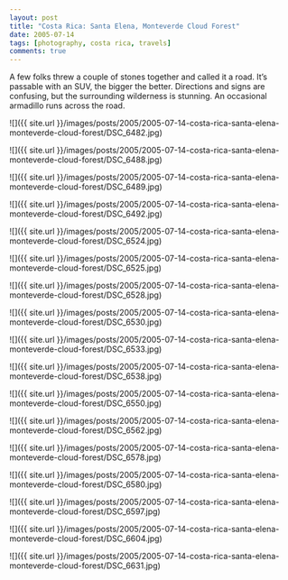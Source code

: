 ```yaml
---
layout: post
title: "Costa Rica: Santa Elena, Monteverde Cloud Forest"
date: 2005-07-14
tags: [photography, costa rica, travels]
comments: true
---
```

A few folks threw a couple of stones together and called it a road. It’s passable with an SUV, the bigger the better. Directions and signs are confusing, but the surrounding wilderness is stunning. An occasional armadillo runs across the road.

![]({{ site.url }}/images/posts/2005/2005-07-14-costa-rica-santa-elena-monteverde-cloud-forest/DSC_6482.jpg)

![]({{ site.url }}/images/posts/2005/2005-07-14-costa-rica-santa-elena-monteverde-cloud-forest/DSC_6488.jpg)

![]({{ site.url }}/images/posts/2005/2005-07-14-costa-rica-santa-elena-monteverde-cloud-forest/DSC_6489.jpg)

![]({{ site.url }}/images/posts/2005/2005-07-14-costa-rica-santa-elena-monteverde-cloud-forest/DSC_6492.jpg)

![]({{ site.url }}/images/posts/2005/2005-07-14-costa-rica-santa-elena-monteverde-cloud-forest/DSC_6524.jpg)

![]({{ site.url }}/images/posts/2005/2005-07-14-costa-rica-santa-elena-monteverde-cloud-forest/DSC_6525.jpg)

![]({{ site.url }}/images/posts/2005/2005-07-14-costa-rica-santa-elena-monteverde-cloud-forest/DSC_6528.jpg)

![]({{ site.url }}/images/posts/2005/2005-07-14-costa-rica-santa-elena-monteverde-cloud-forest/DSC_6530.jpg)

![]({{ site.url }}/images/posts/2005/2005-07-14-costa-rica-santa-elena-monteverde-cloud-forest/DSC_6533.jpg)

![]({{ site.url }}/images/posts/2005/2005-07-14-costa-rica-santa-elena-monteverde-cloud-forest/DSC_6538.jpg)

![]({{ site.url }}/images/posts/2005/2005-07-14-costa-rica-santa-elena-monteverde-cloud-forest/DSC_6550.jpg)

![]({{ site.url }}/images/posts/2005/2005-07-14-costa-rica-santa-elena-monteverde-cloud-forest/DSC_6562.jpg)

![]({{ site.url }}/images/posts/2005/2005-07-14-costa-rica-santa-elena-monteverde-cloud-forest/DSC_6578.jpg)

![]({{ site.url }}/images/posts/2005/2005-07-14-costa-rica-santa-elena-monteverde-cloud-forest/DSC_6580.jpg)

![]({{ site.url }}/images/posts/2005/2005-07-14-costa-rica-santa-elena-monteverde-cloud-forest/DSC_6597.jpg)

![]({{ site.url }}/images/posts/2005/2005-07-14-costa-rica-santa-elena-monteverde-cloud-forest/DSC_6604.jpg)

![]({{ site.url }}/images/posts/2005/2005-07-14-costa-rica-santa-elena-monteverde-cloud-forest/DSC_6631.jpg)

